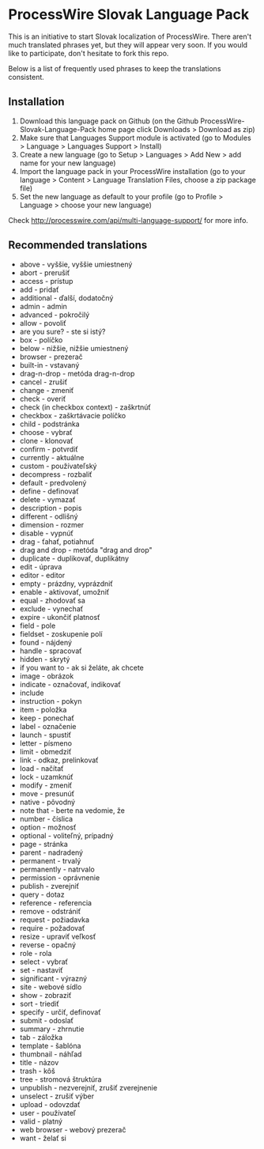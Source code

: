 ProcessWire Slovak Language Pack
================================

This is an initiative to start Slovak localization of ProcessWire.
There aren't much translated phrases yet, but they will appear very soon.
If you would like to participate, don't hesitate to fork this repo.

Below is a list of frequently used phrases to keep the translations consistent.

Installation
------------

1. Download this language pack on Github
   (on the Github ProcessWire-Slovak-Language-Pack home page click
   Downloads > Download as zip)
2. Make sure that Languages Support module is activated
   (go to Modules > Language > Languages Support > Install)
3. Create a new language
   (go to Setup > Languages > Add New > add name for your new language)
4. Import the language pack in your ProcessWire installation
   (go to your language > Content > Language Translation Files,
   choose a zip package file)
5. Set the new language as default to your profile
   (go to Profile > Language > choose your new language)

Check http://processwire.com/api/multi-language-support/ for more info.

Recommended translations
------------------------

* above - vyššie, vyššie umiestnený
* abort - prerušiť
* access - prístup
* add - pridať
* additional - ďalší, dodatočný
* admin - admin
* advanced - pokročilý
* allow - povoliť
* are you sure? - ste si istý?
* box - políčko
* below - nižšie, nižšie umiestnený
* browser - prezerač
* built-in - vstavaný
* drag-n-drop - metóda drag-n-drop
* cancel - zrušiť
* change - zmeniť
* check - overiť
* check (in checkbox context) - zaškrtnúť
* checkbox - zaškrtávacie políčko
* child - podstránka
* choose - vybrať
* clone - klonovať
* confirm - potvrdiť
* currently - aktuálne
* custom - používateľský
* decompress - rozbaliť
* default - predvolený
* define - definovať
* delete - vymazať
* description - popis
* different - odlišný
* dimension - rozmer
* disable - vypnúť
* drag - ťahať, potiahnuť
* drag and drop - metóda "drag and drop"
* duplicate - duplikovať, duplikátny
* edit - úprava
* editor - editor
* empty - prázdny, vyprázdniť
* enable - aktivovať, umožniť
* equal - zhodovať sa
* exclude - vynechať
* expire - ukončiť platnosť
* field - pole
* fieldset - zoskupenie polí
* found - nájdený
* handle - spracovať
* hidden - skrytý
* if you want to - ak si želáte, ak chcete
* image - obrázok
* indicate - označovať, indikovať
* include
* instruction - pokyn
* item - položka
* keep - ponechať
* label - označenie
* launch - spustiť
* letter - písmeno
* limit - obmedziť
* link - odkaz, prelinkovať
* load - načítať
* lock - uzamknúť
* modify - zmeniť
* move - presunúť
* native - pôvodný
* note that - berte na vedomie, že
* number - číslica
* option - možnosť
* optional - voliteľný, prípadný
* page - stránka
* parent - nadradený
* permanent - trvalý
* permanently - natrvalo
* permission - oprávnenie
* publish - zverejniť
* query - dotaz
* reference - referencia
* remove - odstrániť
* request - požiadavka
* require - požadovať
* resize - upraviť veľkosť
* reverse - opačný
* role - rola
* select - vybrať
* set - nastaviť
* significant - výrazný
* site - webové sídlo
* show - zobraziť
* sort - triediť
* specify - určiť, definovať
* submit - odoslať
* summary - zhrnutie
* tab - záložka
* template - šablóna
* thumbnail - náhľad
* title - názov
* trash - kôš
* tree - stromová štruktúra
* unpublish - nezverejniť, zrušiť zverejnenie
* unselect - zrušiť výber
* upload - odovzdať
* user - používateľ
* valid - platný
* web browser - webový prezerač
* want - želať si

